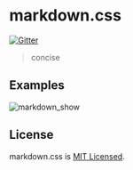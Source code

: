 # markdown.css

[![Gitter](https://badges.gitter.im/Join%20Chat.svg)](https://gitter.im/markdownStyleSheet)

> concise

## Examples

![markdown_show](https://github.com/joriewong/markdown/blob/master/img/markdown.png)

## License

markdown.css is [MIT Licensed](https://github.com/joriewong/markdown/blob/master/LICENSE).
